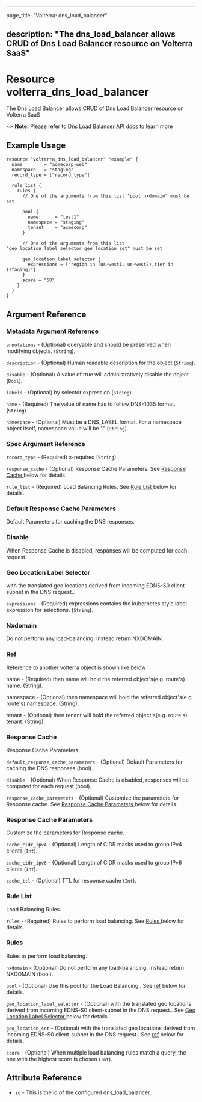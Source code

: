 ---

page_title: "Volterra: dns_load_balancer"

description: "The dns_load_balancer allows CRUD of Dns Load Balancer resource on Volterra SaaS"
-----------------------------------------------------------------------------------------------

Resource volterra_dns_load_balancer
===================================

The Dns Load Balancer allows CRUD of Dns Load Balancer resource on Volterra SaaS

~> **Note:** Please refer to [Dns Load Balancer API docs](https://docs.cloud.f5.com/docs/api/dns-load-balancer) to learn more

Example Usage
-------------

```hcl
resource "volterra_dns_load_balancer" "example" {
  name        = "acmecorp-web"
  namespace   = "staging"
  record_type = ["record_type"]

  rule_list {
    rules {
      // One of the arguments from this list "pool nxdomain" must be set

      pool {
        name      = "test1"
        namespace = "staging"
        tenant    = "acmecorp"
      }

      // One of the arguments from this list "geo_location_label_selector geo_location_set" must be set

      geo_location_label_selector {
        expressions = ["region in (us-west1, us-west2),tier in (staging)"]
      }
      score = "50"
    }
  }
}

```

Argument Reference
------------------

### Metadata Argument Reference

`annotations` - (Optional) queryable and should be preserved when modifying objects. (`String`).

`description` - (Optional) Human readable description for the object (`String`).

`disable` - (Optional) A value of true will administratively disable the object (`Bool`).

`labels` - (Optional) by selector expression (`String`).

`name` - (Required) The value of name has to follow DNS-1035 format. (`String`).

`namespace` - (Optional) Must be a DNS_LABEL format. For a namespace object itself, namespace value will be "" (`String`).

### Spec Argument Reference

`record_type` - (Required) x-required (`String`).

`response_cache` - (Optional) Response Cache Parameters. See [Response Cache ](#response-cache) below for details.

`rule_list` - (Required) Load Balancing Rules. See [Rule List ](#rule-list) below for details.

### Default Response Cache Parameters

Default Parameters for caching the DNS responses.

### Disable

When Response Cache is disabled, responses will be computed for each request.

### Geo Location Label Selector

with the translated geo locations derived from incoming EDNS-S0 client-subnet in the DNS request..

`expressions` - (Required) expressions contains the kubernetes style label expression for selections. (`String`).

### Nxdomain

Do not perform any load-balancing. Instead return NXDOMAIN.

### Ref

Reference to another volterra object is shown like below

name - (Required) then name will hold the referred object's(e.g. route's) name. (String).

namespace - (Optional) then namespace will hold the referred object's(e.g. route's) namespace. (String).

tenant - (Optional) then tenant will hold the referred object's(e.g. route's) tenant. (String).

### Response Cache

Response Cache Parameters.

`default_response_cache_parameters` - (Optional) Default Parameters for caching the DNS responses (bool).

`disable` - (Optional) When Response Cache is disabled, responses will be computed for each request (bool).

`response_cache_parameters` - (Optional) Customize the parameters for Response cache. See [Response Cache Parameters ](#response-cache-parameters) below for details.

### Response Cache Parameters

Customize the parameters for Response cache.

`cache_cidr_ipv4` - (Optional) Length of CIDR masks used to group IPv4 clients (`Int`).

`cache_cidr_ipv6` - (Optional) Length of CIDR masks used to group IPv6 clients (`Int`).

`cache_ttl` - (Optional) TTL for response cache (`Int`).

### Rule List

Load Balancing Rules.

`rules` - (Required) Rules to perform load balancing. See [Rules ](#rules) below for details.

### Rules

Rules to perform load balancing.

`nxdomain` - (Optional) Do not perform any load-balancing. Instead return NXDOMAIN (bool).

`pool` - (Optional) Use this pool for the Load Balancing.. See [ref](#ref) below for details.

`geo_location_label_selector` - (Optional) with the translated geo locations derived from incoming EDNS-S0 client-subnet in the DNS request.. See [Geo Location Label Selector ](#geo-location-label-selector) below for details.

`geo_location_set` - (Optional) with the translated geo locations derived from incoming EDNS-S0 client-subnet in the DNS request.. See [ref](#ref) below for details.

`score` - (Optional) When multiple load balancing rules match a query, the one with the highest score is chosen (`Int`).

Attribute Reference
-------------------

-	`id` - This is the id of the configured dns_load_balancer.
